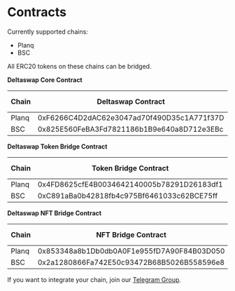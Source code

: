 # Contracts

Currently supported chains:

* Planq
* BSC

All ERC20 tokens on these chains can be bridged.



**Deltaswap Core Contract**

<table><thead><tr><th>Chain </th><th>Deltaswap Contract</th><th data-type="content-ref">Contract URL</th><th>Deltaswap ChainID</th></tr></thead><tbody><tr><td>Planq</td><td>0xF6266C4D2dAC62e3047ad70f490D35c1A771f37D</td><td><a href="https://evm.planq.network/address/0xF6266C4D2dAC62e3047ad70f490D35c1A771f37D">https://evm.planq.network/address/0xF6266C4D2dAC62e3047ad70f490D35c1A771f37D</a></td><td>7070</td></tr><tr><td>BSC</td><td>0x825E560FeBA3Fd7821186b1B9e640a8D712e3EBc</td><td><a href="https://bscscan.com/address/0x825E560FeBA3Fd7821186b1B9e640a8D712e3EBc">https://bscscan.com/address/0x825E560FeBA3Fd7821186b1B9e640a8D712e3EBc</a></td><td>4</td></tr></tbody></table>



**Deltaswap Token Bridge Contract**

<table><thead><tr><th>Chain </th><th>Token Bridge Contract</th><th data-type="content-ref">Contract URL</th><th>Deltaswap ChainID</th></tr></thead><tbody><tr><td>Planq</td><td>0x4FD8625cfE4B0034642140005b78291D26183df1</td><td><a href="https://evm.planq.network/address/0x4FD8625cfE4B0034642140005b78291D26183df1">https://evm.planq.network/address/0x4FD8625cfE4B0034642140005b78291D26183df1</a></td><td>7070</td></tr><tr><td>BSC</td><td>0xC891aBa0b42818fb4c975Bf6461033c62BCE75ff</td><td><a href="https://bscscan.com/address/0xC891aBa0b42818fb4c975Bf6461033c62BCE75ff">https://bscscan.com/address/0xC891aBa0b42818fb4c975Bf6461033c62BCE75ff</a></td><td>4</td></tr></tbody></table>



**Deltaswap NFT Bridge Contract**

<table><thead><tr><th>Chain </th><th>NFT Bridge Contract</th><th data-type="content-ref">Contract URL</th><th>Deltaswap ChainID</th></tr></thead><tbody><tr><td>Planq</td><td>0x853348a8b1Db0db0A0F1e955fD7A90F84B03D050</td><td><a href="https://evm.planq.network/address/0x853348a8b1Db0db0A0F1e955fD7A90F84B03D050">https://evm.planq.network/address/0x853348a8b1Db0db0A0F1e955fD7A90F84B03D050</a></td><td>7070</td></tr><tr><td>BSC</td><td>0x2a1280866Fa742E50c93472B68B5026B558596e8</td><td><a href="https://bscscan.com/address/0x2a1280866Fa742E50c93472B68B5026B558596e8">https://bscscan.com/address/0x2a1280866Fa742E50c93472B68B5026B558596e8</a></td><td>4</td></tr></tbody></table>



If you want to integrate your chain, join our [Telegram Group](https://t.me/planqnetwork).
